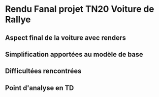 # Rendu Fanal projet TN20 Voiture de Rallye

## Aspect final de la voiture avec renders

## Simplification apportées au modèle de base

## Difficultées rencontrées

## Point d'analyse en TD


